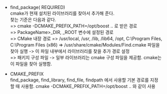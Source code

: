 - find_package(<PackageName> REQUIRED)  
cmake가 현재 설치된 라이브러리를 찾아서 추가해 준다.  
찾는 기준은 다음과 같다.  
=> cmake -DCMAKE_PREFIX_PATH=/opt/boost .. 로 받은 경로  
=> PackageName>_DIR, <PackageName>_ROOT 변수에 설정된 경로  
=> CMake 내장 경로 => /usr/local, /usr, /lib, /lib64, /opt, C:\Program Files, C:\Program Files (x86)
=> /usr/share/cmake/Modules/Find<PackageName>.cmake 파일을 찾아 실행 -> 이 파일 내부에서 라이브러리를 찾을 추가 경로 설정  
=> 패키지 구성 파일 -> 일부 라이브러리는 cmake 구성 파일을 제공함. cmake는 이 파일을 찾아 실행함.    

- CMAKE_PREFIX  
find_package, find_library, find_file, findpath 에서 사용할 기본 경로를 지정할 때 사용함.
cmake -DCMAKE_PREFIX_PATH=/opt/boost .. 와 같이 사용

